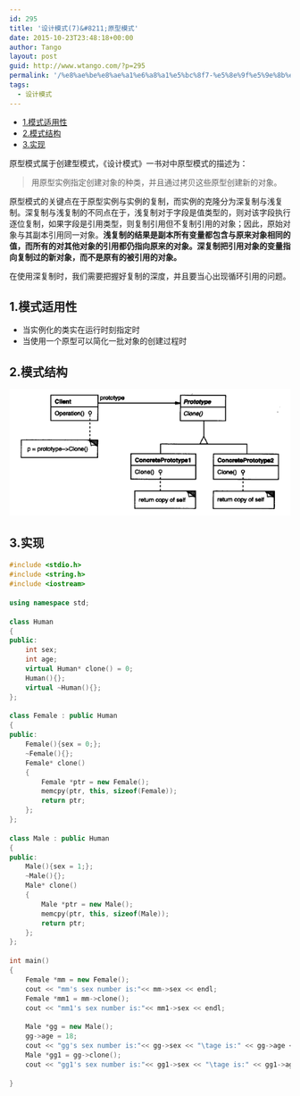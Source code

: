 ```yaml
---
id: 295
title: '设计模式(7)&#8211;原型模式'
date: 2015-10-23T23:48:18+00:00
author: Tango
layout: post
guid: http://www.wtango.com/?p=295
permalink: '/%e8%ae%be%e8%ae%a1%e6%a8%a1%e5%bc%8f7-%e5%8e%9f%e5%9e%8b%e6%a8%a1%e5%bc%8f/'
tags:
  - 设计模式
---
```

- [1.模式适用性](#1模式适用性)
- [2.模式结构](#2模式结构)
- [3.实现](#3实现)

原型模式属于创建型模式，《设计模式》一书对中原型模式的描述为：

> 用原型实例指定创建对象的种类，并且通过拷贝这些原型创建新的对象。

原型模式的关键点在于原型实例与实例的复制，而实例的克隆分为深复制与浅复制。深复制与浅复制的不同点在于，浅复制对于字段是值类型的，则对该字段执行逐位复制，如果字段是引用类型，则复制引用但不复制引用的对象；因此，原始对象与其副本引用同一对象。**浅复制的结果是副本所有变量都包含与原来对象相同的值，而所有的对其他对象的引用都仍指向原来的对象。深复制把引用对象的变量指向复制过的新对象，而不是原有的被引用的对象。**

在使用深复制时，我们需要把握好复制的深度，并且要当心出现循环引用的问题。

## 1.模式适用性

  * 当实例化的类实在运行时刻指定时
  * 当使用一个原型可以简化一批对象的创建过程时

## 2.模式结构

![](../wp-content/uploads/2015/10/prototype-pattern.png)

## 3.实现

```c++
#include <stdio.h>
#include <string.h>
#include <iostream>

using namespace std;

class Human
{
public:
	int sex;
	int age;
	virtual Human* clone() = 0;
	Human(){};
	virtual ~Human(){};
};

class Female : public Human
{
public:
	Female(){sex = 0;};
	~Female(){};
	Female* clone()
	{
		Female *ptr = new Female();
		memcpy(ptr, this, sizeof(Female));
		return ptr;
	};
};

class Male : public Human
{
public:
	Male(){sex = 1;};
	~Male(){};
	Male* clone()
	{
		Male *ptr = new Male();
		memcpy(ptr, this, sizeof(Male));
		return ptr;
	};
};

int main()
{
	Female *mm = new Female();
	cout << "mm's sex number is:"<< mm->sex << endl;
	Female *mm1 = mm->clone();
	cout << "mm1's sex number is:"<< mm1->sex << endl;

	Male *gg = new Male();
	gg->age = 18;
	cout << "gg's sex number is:"<< gg->sex << "\tage is:" << gg->age << endl;
	Male *gg1 = gg->clone();
	cout << "gg1's sex number is:"<< gg1->sex << "\tage is:" << gg1->age << endl;
	
}
```